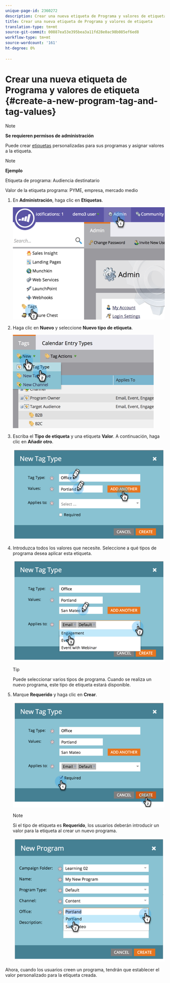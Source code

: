 ```yaml
---
unique-page-id: 2360272
description: Crear una nueva etiqueta de Programa y valores de etiqueta - Documentos de marketing - Documentación del producto
title: Crear una nueva etiqueta de Programa y valores de etiqueta
translation-type: tm+mt
source-git-commit: 00887ea53e395bea3a11fd28e0ac98b085ef6ed8
workflow-type: tm+mt
source-wordcount: '161'
ht-degree: 0%

---
```



# Crear una nueva etiqueta de Programa y valores de etiqueta {#create-a-new-program-tag-and-tag-values}

>[!NOTE]
>
>**Se requieren permisos de administración**

Puede crear [etiquetas](../../../product-docs/core-marketo-concepts/programs/working-with-programs/understanding-tags.md) personalizadas para sus programas y asignar valores a la etiqueta.

>[!NOTE]
>
>**Ejemplo**
>
>Etiqueta de programa: Audiencia destinatario
>
>Valor de la etiqueta programa: PYME, empresa, mercado medio

1. En **Administración**, haga clic en **Etiquetas**.

   ![](assets/image2014-9-24-12-3a10-3a32.png)

1. Haga clic en **Nuevo** y seleccione **Nuevo tipo de etiqueta**.

   ![](assets/image2014-9-24-12-3a12-3a43.png)

1. Escriba el **Tipo de etiqueta** y una etiqueta **Valor**. A continuación, haga clic en **Añadir otro**.

   ![](assets/image2014-9-24-12-3a16-3a55.png)

1. Introduzca todos los valores que necesite. Seleccione a qué tipos de programa desea aplicar esta etiqueta.

   ![](assets/image2014-9-24-12-3a17-3a29.png)

   >[!TIP]
   >
   >Puede seleccionar varios tipos de programa. Cuando se realiza un nuevo programa, este tipo de etiqueta estará disponible.

1. Marque **Requerido** y haga clic en **Crear**.

   ![](assets/image2014-9-24-12-3a18-3a33.png)

   >[!NOTE]
   >
   >Si el tipo de etiqueta es **Requerido**, los usuarios deberán introducir un valor para la etiqueta al crear un nuevo programa.

   ![](assets/image2014-9-24-12-3a19-3a17.png)

Ahora, cuando los usuarios creen un programa, tendrán que establecer el valor personalizado para la etiqueta creada.
